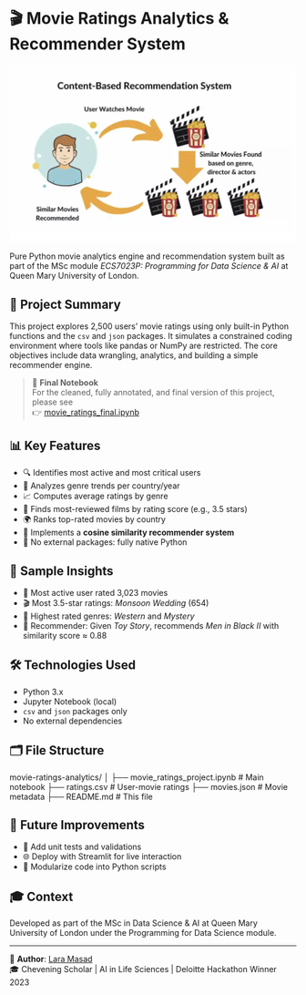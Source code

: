 # 🎬 Movie Ratings Analytics & Recommender System

![Project Preview](preview.png)

Pure Python movie analytics engine and recommendation system built as part of the MSc module *ECS7023P: Programming for Data Science & AI* at Queen Mary University of London.

## 🚀 Project Summary

This project explores 2,500 users’ movie ratings using only built-in Python functions and the `csv` and `json` packages. It simulates a constrained coding environment where tools like pandas or NumPy are restricted. The core objectives include data wrangling, analytics, and building a simple recommender engine.

> 📌 **Final Notebook**  
> For the cleaned, fully annotated, and final version of this project, please see  
> 👉 [movie_ratings_final.ipynb](./movie_ratings_final.ipynb)

## 📊 Key Features

- 🔍 Identifies most active and most critical users
- 📅 Analyzes genre trends per country/year
- 📈 Computes average ratings by genre
- 🎯 Finds most-reviewed films by rating score (e.g., 3.5 stars)
- 🌍 Ranks top-rated movies by country
- 🤖 Implements a **cosine similarity recommender system**
- 🧮 No external packages: fully native Python

## 🧠 Sample Insights

- 📌 Most active user rated 3,023 movies
- 🎬 Most 3.5-star ratings: *Monsoon Wedding* (654)
- 🎥 Highest rated genres: *Western* and *Mystery*
- 🤝 Recommender: Given *Toy Story*, recommends *Men in Black II* with similarity score ≈ 0.88

## 🛠 Technologies Used

- Python 3.x
- Jupyter Notebook (local)
- `csv` and `json` packages only
- No external dependencies

## 🗂️ File Structure

movie-ratings-analytics/
│
├── movie_ratings_project.ipynb # Main notebook
├── ratings.csv # User-movie ratings
├── movies.json # Movie metadata
├── README.md # This file


## 📌 Future Improvements

- 🧪 Add unit tests and validations
- 🌐 Deploy with Streamlit for live interaction
- 🧱 Modularize code into Python scripts

## 🎓 Context

Developed as part of the MSc in Data Science & AI at Queen Mary University of London under the Programming for Data Science module.

---

👤 **Author**: [Lara Masad](https://www.linkedin.com/in/laramasad)  
🎓 Chevening Scholar | AI in Life Sciences | Deloitte Hackathon Winner 2023
	